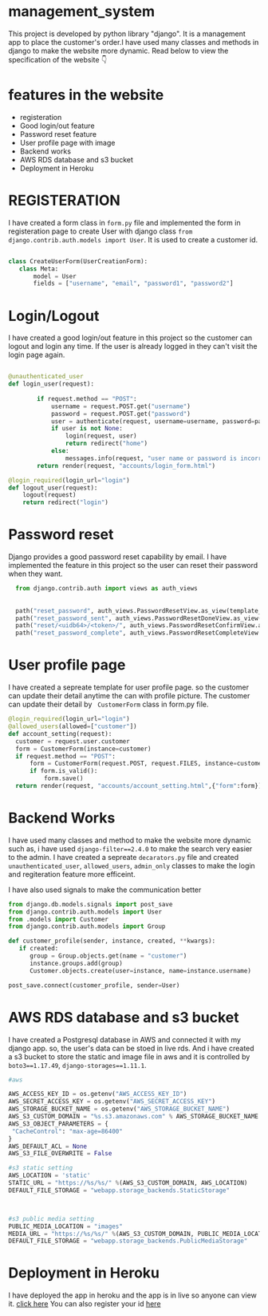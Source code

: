 # management_system

This project is developed by python library "django". It is a management app to place the customer's order.I have used many classes and methods in django to make the website more dynamic.
Read below to view the specification of the website 👇

# features in the website

* registeration
* Good login/out feature
* Password reset feature
* User profile page with image
* Backend works
* AWS RDS database and s3 bucket
* Deployment in Heroku

# REGISTERATION
   I have created a form class in `form.py` file and implemented the form in registeration page to create User with django class `from django.contrib.auth.models import User`. It is used to create a customer id.
 
 ``` python
 
 class CreateUserForm(UserCreationForm):
    class Meta:
        model = User
        fields = ["username", "email", "password1", "password2"]
```

# Login/Logout
   I have created a good login/out feature in this project so the customer can logout and login any time. If the user is already logged in they can't visit the login page again.

``` python

@unauthenticated_user
def login_user(request):
    
        if request.method == "POST":
            username = request.POST.get("username")
            password = request.POST.get("password")
            user = authenticate(request, username=username, password=password)
            if user is not None:
                login(request, user)
                return redirect("home")
            else:
                messages.info(request, "user name or password is incorrect")
        return render(request, "accounts/login_form.html")

@login_required(login_url="login")
def logout_user(request):
    logout(request)
    return redirect("login")
```

# Password reset
  Django provides a good password reset capability by email. I have implemented the feature in this project so the user can reset their password when they want.
  
  ``` python
    from django.contrib.auth import views as auth_views
    
    
    path("reset_password", auth_views.PasswordResetView.as_view(template_name="accounts/reset_password.html"), name="reset_password"),
    path("reset_password_sent", auth_views.PasswordResetDoneView.as_view(template_name="accounts/reset_password_sent.html"), name="password_reset_done"),
    path("reset/<uidb64>/<token>/", auth_views.PasswordResetConfirmView.as_view(template_name="accounts/reset_password_email.html"), name="password_reset_confirm"),
    path("reset_password_complete", auth_views.PasswordResetCompleteView.as_view(template_name="accounts/password_reset_complete.html"), name="password_reset_complete")
 ```
# User profile page
  
  I have created a sepreate template for user profile page. so the customer can update their detail anytime the can with profile picture. The customer can update their detail by ` CustomerForm` class in form.py file.
  
  ``` python
@login_required(login_url="login")
@allowed_users(allowed=["customer"])
def account_setting(request):
    customer = request.user.customer 
    form = CustomerForm(instance=customer)
    if request.method == "POST":
        form = CustomerForm(request.POST, request.FILES, instance=customer)
        if form.is_valid():
            form.save()
    return render(request, "accounts/account_setting.html",{"form":form})
 ```

# Backend Works
   I have used many classes and method to make the website more dynamic such as, i have used `django-filter==2.4.0` to make the search very easier to the admin.
 I have created a sepreate `decarators.py` file and created `unauthenticated_user`, `allowed_users`, `admin_only` classes to make the login and regiteration feature more efficeint.
 
 I have also used signals to make the communication better
 
  ``` python
from django.db.models.signals import post_save
from django.contrib.auth.models import User
from .models import Customer
from django.contrib.auth.models import Group

def customer_profile(sender, instance, created, **kwargs):
     if created:
        group = Group.objects.get(name = "customer")
        instance.groups.add(group)
        Customer.objects.create(user=instance, name=instance.username)

post_save.connect(customer_profile, sender=User)
 ```
# AWS RDS database and s3 bucket
   I have created a Postgresql database in AWS and connected it with my django app. so, the user's data can be stoed in live rds.
   And i have created a s3 bucket to store the static and image file in aws and it is controlled by `boto3==1.17.49`, `django-storages==1.11.1`.
   
   ``` python
#aws

AWS_ACCESS_KEY_ID = os.getenv("AWS_ACCESS_KEY_ID")
AWS_SECRET_ACCESS_KEY = os.getenv("AWS_SECRET_ACCESS_KEY")
AWS_STORAGE_BUCKET_NAME = os.getenv("AWS_STORAGE_BUCKET_NAME")
AWS_S3_CUSTOM_DOMAIN = "%s.s3.amazonaws.com" % AWS_STORAGE_BUCKET_NAME
AWS_S3_OBJECT_PARAMETERS = {
    "CacheControl": "max-age=86400"
}
AWS_DEFAULT_ACL = None
AWS_S3_FILE_OVERWRITE = False

#s3 static setting
AWS_LOCATION = 'static'
STATIC_URL = "https://%s/%s/" %(AWS_S3_CUSTOM_DOMAIN, AWS_LOCATION)
DEFAULT_FILE_STORAGE = "webapp.storage_backends.StaticStorage"



#s3 public media setting
PUBLIC_MEDIA_LOCATION = "images"
MEDIA_URL = "https://%s/%s/" %(AWS_S3_CUSTOM_DOMAIN, PUBLIC_MEDIA_LOCATION)
DEFAULT_FILE_STORAGE = "webapp.storage_backends.PublicMediaStorage"
```
# Deployment in Heroku   
 I have deployed the app in heroku and the app is in live so anyone can view it. [click here](https://sainathmanagement.herokuapp.com)
 You can also register your id [here](https://sainathmanagement.herokuapp.com/register)
 
      
      
      
      
